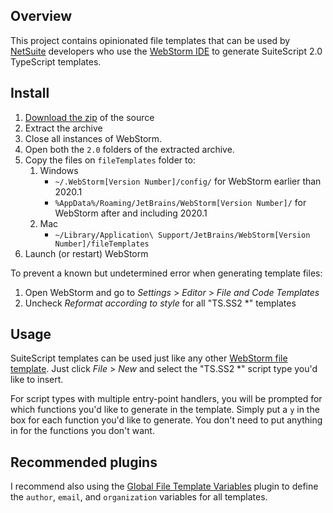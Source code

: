 ## Overview ##

This project contains opinionated file templates that can be used by
[NetSuite](http://www.netsuite.com/portal/platform/developer.shtml)
developers who use the [WebStorm IDE](https://www.jetbrains.com/webstorm/) to
generate SuiteScript 2.0 TypeScript templates.

## Install ##

1. [Download the zip](https://github.com/abedmaatalla/webstorm-typescript-suitescript2-templates/archive/refs/heads/main.zip)
   of the source
1. Extract the archive
1. Close all instances of WebStorm.
1. Open both the `2.0` folders of the extracted archive.
1. Copy the files on `fileTemplates` folder to:
    1. Windows
        * `~/.WebStorm[Version Number]/config/` for WebStorm earlier than 2020.1
        * `%AppData%/Roaming/JetBrains/WebStorm[Version Number]/` for WebStorm after and including 2020.1
    2. Mac
        * `~/Library/Application\ Support/JetBrains/WebStorm[Version Number]/fileTemplates`
1. Launch (or restart) WebStorm

To prevent a known but undetermined error when generating template files:

1. Open WebStorm and go to _Settings_ > _Editor_ > _File and Code Templates_
1. Uncheck _Reformat according to style_ for all "TS.SS2 *" templates

## Usage ##

SuiteScript templates can be used just like any other
[WebStorm file template](https://www.jetbrains.com/help/webstorm/11.0/file-and-code-templates.html).
Just click _File_ > _New_ and select the "TS.SS2 *" script type you'd like to insert.

For script types with multiple entry-point handlers, you will be prompted for
which functions you'd like to generate in the template. Simply put a `y` in the
box for each function you'd like to generate. You don't need to put anything in
for the functions you don't want.

## Recommended plugins ##

I recommend also using the [Global File Template Variables](https://plugins.jetbrains.com/plugin/8008?pr=webStorm)
plugin to define the `author`, `email`, and `organization` variables for all
templates.
